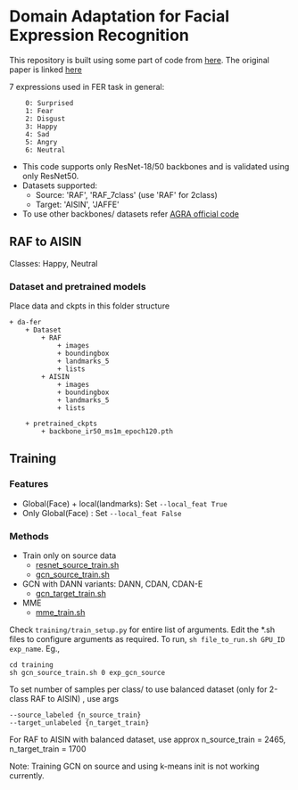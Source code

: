 #  Domain Adaptation for Facial Expression Recognition

This repository is built using some part of code from [here](https://github.com/HCPLab-SYSU/CD-FER-Benchmark). The original paper is linked [here](https://arxiv.org/abs/2008.00859)

7 expressions used in FER task in general:

```commandline
    0: Surprised
    1: Fear
    2: Disgust
    3: Happy
    4: Sad
    5: Angry
    6: Neutral
```

- This code supports only ResNet-18/50 backbones and is validated using only ResNet50.
- Datasets supported:
    - Source: 'RAF', 'RAF_7class' (use 'RAF' for 2class)
    - Target: 'AISIN', 'JAFFE'
- To use other backbones/ datasets refer [AGRA official code](https://github.com/HCPLab-SYSU/CD-FER-Benchmark/tree/master/AGRA)    

## RAF to AISIN 
Classes: Happy, Neutral

### Dataset and pretrained models
Place data and ckpts in this folder structure
```commandline
+ da-fer
    + Dataset
        + RAF
            + images
            + boundingbox
            + landmarks_5
            + lists
        + AISIN
            + images
            + boundingbox
            + landmarks_5
            + lists
            
    + pretrained_ckpts
        + backbone_ir50_ms1m_epoch120.pth
```


## Training

### Features
- Global(Face) + local(landmarks): Set ```--local_feat True```
- Only Global(Face)              : Set ```--local_feat False```

### Methods
- Train only on source data 
  - [resnet_source_train.sh](training/resnet_source_train.sh)  
  - [gcn_source_train.sh](training/gcn_source_train.sh)
- GCN with DANN variants: DANN, CDAN, CDAN-E
  - [gcn_target_train.sh](training/gcn_target_train.sh)
- MME
  - [mme_train.sh](training/mme_train.sh)
    
Check ```training/train_setup.py``` for entire list of arguments. Edit the *.sh files to configure arguments as required.
To run, ```sh file_to_run.sh GPU_ID exp_name```. Eg.,

```
cd training
sh gcn_source_train.sh 0 exp_gcn_source
```

To set number of samples per class/ to use balanced dataset (only for 2-class RAF to AISIN) , use args 
```
--source_labeled {n_source_train} 
--target_unlabeled {n_target_train}
```
For RAF to AISIN with balanced dataset, use approx n_source_train = 2465, n_target_train = 1700
 
Note: Training GCN on source and using k-means init is not working currently. 





